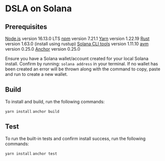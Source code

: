 # DSLA on Solana

## Prerequisites
[Node.js](https://nodejs.org) version 16.13.0 LTS
[npm](https://npmjs.com) version 7.21.1
[Yarn](https://yarnpkg.com/getting-started/install) version 1.22.19
[Rust](https://www.rust-lang.org/tools/install) version 1.63.0 (install using rustup)
[Solana CLI tools](https://docs.solana.com/cli/install-solana-cli-tools) version 1.11.10
[avm](https://www.anchor-lang.com/docs/installation) version 0.25.0
[Anchor](https://www.anchor-lang.com/docs/installation) version 0.25.0

Ensure you have a Solana wallet/account created for your local Solana install. Confirm by running:
`solana address` in your terminal. If no wallet has been created an error will be thrown along with the command to copy, paste and run to create a new wallet.

## Build

To install and build, run the following commands:

`yarn install`
`anchor build`

## Test

To run the built-in tests and confirm install success, run the following commands:

`yarn install`
`anchor test`